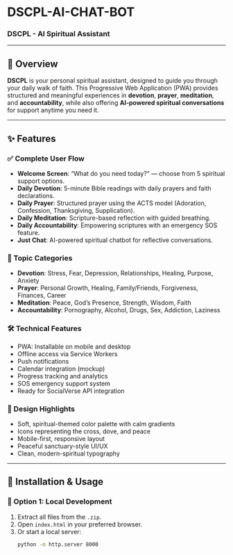 # DSCPL-AI-CHAT-BOT

### DSCPL - AI Spiritual Assistant

---

## 🌟 Overview

**DSCPL** is your personal spiritual assistant, designed to guide you through your daily walk of faith. This Progressive Web Application (PWA) provides structured and meaningful experiences in **devotion**, **prayer**, **meditation**, and **accountability**, while also offering **AI-powered spiritual conversations** for support anytime you need it.

---

## ✨ Features

### ✅ Complete User Flow
- **Welcome Screen**: “What do you need today?” — choose from 5 spiritual support options.
- **Daily Devotion**: 5-minute Bible readings with daily prayers and faith declarations.
- **Daily Prayer**: Structured prayer using the ACTS model (Adoration, Confession, Thanksgiving, Supplication).
- **Daily Meditation**: Scripture-based reflection with guided breathing.
- **Daily Accountability**: Empowering scriptures with an emergency SOS feature.
- **Just Chat**: AI-powered spiritual chatbot for reflective conversations.

### 📖 Topic Categories
- **Devotion**: Stress, Fear, Depression, Relationships, Healing, Purpose, Anxiety  
- **Prayer**: Personal Growth, Healing, Family/Friends, Forgiveness, Finances, Career  
- **Meditation**: Peace, God’s Presence, Strength, Wisdom, Faith  
- **Accountability**: Pornography, Alcohol, Drugs, Sex, Addiction, Laziness  

### 🛠️ Technical Features
- PWA: Installable on mobile and desktop
- Offline access via Service Workers
- Push notifications
- Calendar integration (mockup)
- Progress tracking and analytics
- SOS emergency support system
- Ready for SocialVerse API integration

### 🎨 Design Highlights
- Soft, spiritual-themed color palette with calm gradients
- Icons representing the cross, dove, and peace
- Mobile-first, responsive layout
- Peaceful sanctuary-style UI/UX
- Clean, modern-spiritual typography

---

## 🚀 Installation & Usage

### 🔧 Option 1: Local Development
1. Extract all files from the `.zip`.
2. Open `index.html` in your preferred browser.
3. Or start a local server:
   ```bash
   python -m http.server 8000
